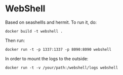 # WebShell

Based on seashellls and hermit. To run it, do:
```
docker build -t webshell .
```
Then run:
```
docker run -t -p 1337:1337 -p 8090:8090 webshell
```

In order to mount the logs to the outside:
```
docker run -t -v /your/path:/webshell/logs webshell
```
